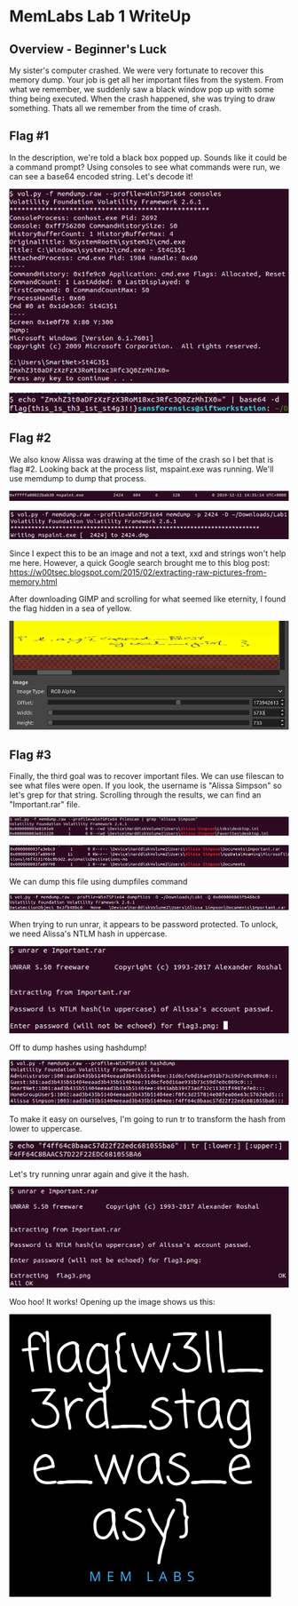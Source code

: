 # MemLabs Lab 1 WriteUp

## Overview - Beginner's Luck

My sister's computer crashed. We were very fortunate to recover this memory dump. Your job is get all her important files from the system. From what we remember, we suddenly saw a black window pop up with some thing being executed. When the crash happened, she was trying to draw something. Thats all we remember from the time of crash.

## Flag #1

In the description, we're told a black box popped up. Sounds like it could be a command prompt? Using consoles to see what commands were run, we can see a base64 encoded string. Let's decode it!

![Consoles](/images/memlab-lab1/f1.png)

![Base64 Decode](/images/memlab-lab1/f2.png)

## Flag #2
We also know Alissa was drawing at the time of the crash so I bet that is flag #2. Looking back at the process list, mspaint.exe was running. We'll use memdump to dump that process.

![Mspaint.exe](/images/memlab-lab1/f11.png)

![Memdump](/images/memlab-lab1/f12.png)

Since I expect this to be an image and not a text, xxd and strings won't help me here. However, a quick Google search brought me to this blog post: https://w00tsec.blogspot.com/2015/02/extracting-raw-pictures-from-memory.html

After downloading GIMP and scrolling for what seemed like eternity, I found the flag hidden in a sea of yellow.

![Gimp results](/images/memlab-lab1/f13.png)

## Flag #3
Finally, the third goal was to recover important files. We can use filescan to see what files were open. If you look, the username is "Alissa Simpson" so let's grep for that string. Scrolling through the results, we can find an "Important.rar" file.

![Grep filescan results](/images/memlab-lab1/f3.png)

![Important.rar file](/images/memlab-lab1/f4.png)

We can dump this file using dumpfiles command

![Dumpfiles](/images/memlab-lab1/f5.png)

When trying to run unrar, it appears to be password protected. To unlock, we need Alissa's NTLM hash in uppercase.

![Unrar needs password](/images/memlab-lab1/f6.png)

Off to dump hashes using hashdump!

![Hashdump](/images/memlab-lab1/f7.png)

To make it easy on ourselves, I'm going to run tr to transform the hash from lower to uppercase.

![Transform to upper](/images/memlab-lab1/f8.png)

Let's try running unrar again and give it the hash.

![Unrar success](/images/memlab-lab1/f9.png)

Woo hoo! It works! Opening up the image shows us this:

![Flag 3](/images/memlab-lab1/f10.png)
